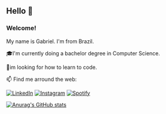 ## Hello 👋
### Welcome!
My name is Gabriel. I'm from Brazil.

🎓I'm currently doing a bachelor degree in Computer Science. 

🌱im looking for how to learn to code.

📫 Find me arround the web:


<a href="https://www.linkedin.com/in/iopebiel" target="_blank"><img src="https://img.shields.io/badge/LinkedIn-%230077B5.svg?&style=flat-square&logo=linkedin&logoColor=white" alt="LinkedIn"></a>
<a href="https://www.instagram.com/iopebiel" target="_blank"><img src="https://img.shields.io/badge/Instagram-%23E4405F.svg?&style=flat-square&logo=instagram&logoColor=white" alt="Instagram"></a>
<a href="https://open.spotify.com/user/biel.iope" target="_blank"><img src="https://img.shields.io/badge/Spotify-%231ED760.svg?&style=flat-square&logo=spotify&logoColor=white" alt="Spotify"></a>

[![Anurag's GitHub stats](https://github-readme-stats.vercel.app/api?username=iopebiel)](https://github.com/iopebiel/github-readme-stats)

<!--
**iopebiel/iopebiel** is a ✨ _special_ ✨ repository because its `README.md` (this file) appears on your GitHub profile.

Here are some ideas to get you started:

- 🔭 I’m currently working on ...
- 🌱 I’m currently learning ...
- 👯 I’m looking to collaborate on ...
- 🤔 I’m looking for help with ...
- 💬 Ask me about ...
- 📫 How to reach me: ...
- 😄 Pronouns: ...
- ⚡ Fun fact: ...
-->
